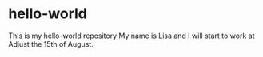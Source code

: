 # hello-world
This is my hello-world repository
My name is Lisa and I will start to work at Adjust the 15th of August. 
